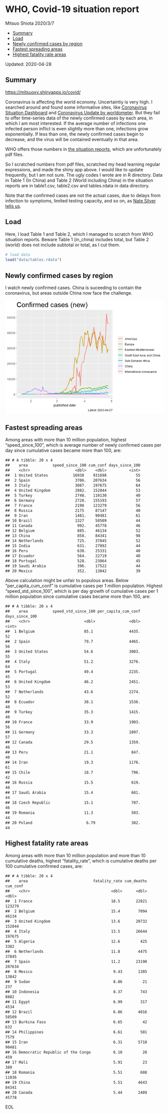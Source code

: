 WHO, Covid-19 situation report
================
Mitsuo Shiota
2020/3/7

  - [Summary](#summary)
  - [Load](#load)
  - [Newly confirmed cases by region](#newly-confirmed-cases-by-region)
  - [Fastest spreading areas](#fastest-spreading-areas)
  - [Highest fatality rate areas](#highest-fatality-rate-areas)

Updated: 2020-04-28

## Summary

<https://mitsuoxv.shinyapps.io/covid/>

Coronavirus is affecting the world economy. Uncertaintiy is very high. I
searched around and found some informative sites, like [Coronavirus
Situation
Dashboard](https://who.maps.arcgis.com/apps/opsdashboard/index.html#/c88e37cfc43b4ed3baf977d77e4a0667)
and [Coronavirus Update by
worldometer](https://www.worldometers.info/coronavirus/). But they fail
to offer time-series data of the newly confirmed cases by each area, in
which I am most interested. If the average number of infections one
infected person inflict is even slightly more than one, infections grow
exponentially. If less than one, the newly confirmed cases begin to
decrease, and the virus will be contained eventually in that area.

WHO offers those numbers in [the situation
reports](https://www.who.int/emergencies/diseases/novel-coronavirus-2019/situation-reports/),
which are unfortunately pdf files.

So I scratched numbers from pdf files, scratched my head learning
regular expressions, and made the shiny app above. I would like to
update frequently, but I am not sure. The ugly codes I wrote are in R
directory. Data in Table 1 (In China) and Table 2 (World including
China) in the situation reports are in table1.csv, table2.csv and
tables.rdata in data directory.

Note that the confirmed cases are not the actual cases, due to delays
from infection to symptoms, limited testing capacity, and so on, as
[Nate Silver tells
us](https://fivethirtyeight.com/features/coronavirus-case-counts-are-meaningless/).

## Load

Here, I load Table 1 and Table 2, which I managed to scratch from WHO
situation reports. Beware Table 1 (in\_china) includes total, but Table
2 (world) does not include subtotal or total, as I cut them.

``` r
# load data
load("data/tables.rdata")
```

## Newly confirmed cases by region

I watch newly confirmed cases. China is suceeding to contain the
coronavirus, but areas outside China now face the challenge.

![](README_files/figure-gfm/chart-1.png)<!-- -->

## Fastest spreading areas

Among areas with more than 10 million population, highest
“speed\_since\_100”, which is average number of newly confirmed cases
per day since cumulative cases became more than 100, are:

    ## # A tibble: 20 x 4
    ##    area           speed_since_100 cum_conf days_since_100
    ##    <chr>                    <dbl>    <dbl>          <int>
    ##  1 United States           16938    931698             55
    ##  2 Spain                    3706.   207634             56
    ##  3 Italy                    3087.   197675             64
    ##  4 United Kingdom           2882.   152844             53
    ##  5 Turkey                   2748.   110130             40
    ##  6 Germany                  2720.   155193             57
    ##  7 France                   2198    123279             56
    ##  8 Russia                   2175     87147             40
    ##  9 Iran                     1481.    90481             61
    ## 10 Brazil                   1327     58509             44
    ## 11 Canada                    992.    45778             46
    ## 12 Belgium                   885.    46134             52
    ## 13 China                     858.    84341             98
    ## 14 Netherlands               725.    37845             52
    ## 15 India                     631.    27892             44
    ## 16 Peru                      630.    25331             40
    ## 17 Ecuador                   564.    22719             40
    ## 18 Portugal                  528.    23864             45
    ## 19 Saudi Arabia              396.    17522             44
    ## 20 Mexico                    352.    13842             39

Above calculation might be unfair to populous areas. Below
“per\_capita\_cum\_conf” is cumulative cases per 1 million population.
Highest “speed\_std\_since\_100”, which is per day growth of cumulative
cases per 1 million population since cumulative cases became more than
100, are:

    ## # A tibble: 20 x 4
    ##    area           speed_std_since_100 per_capita_cum_conf days_since_100
    ##    <chr>                        <dbl>               <dbl>          <int>
    ##  1 Belgium                      85.1                4435.             52
    ##  2 Spain                        79.7                4465.             56
    ##  3 United States                54.6                3003.             55
    ##  4 Italy                        51.2                3276.             64
    ##  5 Portugal                     49.4                2235.             45
    ##  6 United Kingdom               46.2                2451.             53
    ##  7 Netherlands                  43.6                2274.             52
    ##  8 Ecuador                      38.1                1536.             40
    ##  9 Turkey                       35.3                1415.             40
    ## 10 France                       33.9                1903.             56
    ## 11 Germany                      33.3                1897.             57
    ## 12 Canada                       29.5                1359.             46
    ## 13 Peru                         21.1                 847.             40
    ## 14 Iran                         19.3                1176.             61
    ## 15 Chile                        18.7                 796.             42
    ## 16 Russia                       15.5                 619.             40
    ## 17 Saudi Arabia                 15.4                 681.             44
    ## 18 Czech Republic               15.1                 707.             46
    ## 19 Romania                      11.3                 503.             44
    ## 20 Poland                        6.79                302.             44

## Highest fatality rate areas

Among areas with more than 10 million population and more than 10
cumulative deaths, highest “fatality\_rate”, which is cumulative deaths
per 100 cumulative confirmed cases, are:

    ## # A tibble: 20 x 4
    ##    area                             fatality_rate cum_deaths cum_conf
    ##    <chr>                                    <dbl>      <dbl>    <dbl>
    ##  1 France                                   18.5       22821   123279
    ##  2 Belgium                                  15.4        7094    46134
    ##  3 United Kingdom                           13.6       20732   152844
    ##  4 Italy                                    13.5       26644   197675
    ##  5 Algeria                                  12.6         425     3382
    ##  6 Netherlands                              11.8        4475    37845
    ##  7 Spain                                    11.2       23190   207634
    ##  8 Mexico                                    9.43       1305    13842
    ##  9 Sudan                                     8.86         21      237
    ## 10 Indonesia                                 8.37        743     8882
    ## 11 Egypt                                     6.99        317     4534
    ## 12 Brazil                                    6.86       4016    58509
    ## 13 Burkina Faso                              6.65         42      632
    ## 14 Philippines                               6.61        501     7579
    ## 15 Iran                                      6.31       5710    90481
    ## 16 Democratic Republic of the Congo          6.10         28      459
    ## 17 Mali                                      5.91         23      389
    ## 18 Romania                                   5.51        608    11036
    ## 19 China                                     5.51       4643    84341
    ## 20 Canada                                    5.44       2489    45778

EOL
